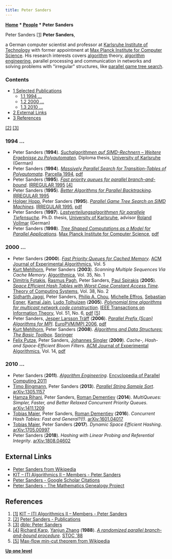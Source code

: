 ```yaml
---
title: Peter Sanders
---
```

**[Home](Home "Home") \* [People](People "People") \* Peter Sanders**



 [](http://algo2.iti.kit.edu/english/sanders.php) Peter Sanders <a id="cite-note-1" href="#cite-ref-1">[1]</a> 
**Peter Sanders**,  

a German computer scientist and professor at [Karlsruhe Institute of Technology](https://en.wikipedia.org/wiki/Karlsruhe_Institute_of_Technology) with former appointment at [Max Planck Institute for Computer Science](https://en.wikipedia.org/wiki/Max_Planck_Institute_for_Computer_Science). 
His research interests covers [algorithm](Algorithms "Algorithms") theory, [algorithm engineering](https://en.wikipedia.org/wiki/Algorithm_engineering), parallel processing and communication in networks and solving problems with "irregular" structures, like [parallel game tree search](Parallel_Search "Parallel Search"). 



### Contents


* [1 Selected Publications](#selected-publications)
	+ [1.1 1994 ...](#1994-...)
	+ [1.2 2000 ...](#2000-...)
	+ [1.3 2010 ...](#2010-...)
* [2 External Links](#external-links)
* [3 References](#references)






<a id="cite-note-2" href="#cite-ref-2">[2]</a> <a id="cite-note-3" href="#cite-ref-3">[3]</a>



### 1994 ...


* Peter Sanders (**1994**). *[Suchalgorithmen auf SIMD-Rechnern – Weitere Ergebnisse zu Polyautomaten](https://publikationen.bibliothek.kit.edu/1000087994)*. Diploma thesis, [University of Karlsruhe](https://en.wikipedia.org/wiki/Karlsruhe_Institute_of_Technology) (German)
* Peter Sanders (**1994**). *[Massively Parallel Search for Transition-Tables of Polyautomata](https://publikationen.bibliothek.kit.edu/329894)*. [Parcella 1994](https://dblp.uni-trier.de/db/conf/parcella/parcella1994.html), [pdf](http://algo2.iti.kit.edu/sanders/papers/parcella94.pdf)
* Peter Sanders (**1995**). *[Fast priority queues for parallel branch-and-bound](https://link.springer.com/chapter/10.1007%2F3-540-60321-2_30)*. [IRREGULAR 1995](https://dblp.uni-trier.de/db/conf/irregular/irregular95.html) <a id="cite-note-4" href="#cite-ref-4">[4]</a>
* Peter Sanders (**1995**). *[Better Algorithms for Parallel Backtracking](https://link.springer.com/chapter/10.1007/3-540-60321-2_27)*. [IRREGULAR 1995](https://dblp.uni-trier.de/db/conf/irregular/irregular95.html)
* [Holger Hopp](Holger_Hopp "Holger Hopp"), Peter Sanders (**1995**). *[Parallel Game Tree Search on SIMD Machines](https://link.springer.com/chapter/10.1007/3-540-60321-2_28)*. [IRREGULAR 1995](https://dblp.uni-trier.de/db/conf/irregular/irregular95.html), [pdf](http://algo2.iti.kit.edu/sanders/papers/gamet.pdf)
* Peter Sanders (**1997**). *[Lastverteilungsalgorithmen für parallele Tiefensuche](https://publikationen.bibliothek.kit.edu/997)*. Ph.D. thesis, [University of Karlsruhe](https://en.wikipedia.org/wiki/Karlsruhe_Institute_of_Technology), advisor [Roland Vollmar](Mathematician#RVollmar "Mathematician") (German)
* Peter Sanders (**1998**). *[Tree Shaped Computations as a Model for Parallel Applications](https://www.semanticscholar.org/paper/Tree-Shaped-Computations-as-a-Model-for-Parallel-Sanders/7c87f64bd5b61ea27b2625a32a5e696f6faf814e)*. [Max Planck Institute for Computer Science](https://en.wikipedia.org/wiki/Max_Planck_Institute_for_Informatics), [pdf](http://algo2.iti.kit.edu/sanders/papers/alv.pdf)


### 2000 ...


* Peter Sanders (**2000**). *[Fast Priority Queues for Cached Memory](https://dl.acm.org/doi/10.1145/351827.384249)*. [ACM Journal of Experimental Algorithmics](ACM#JEA "ACM"), Vol. 5
* [Kurt Mehlhorn](Mathematician#KMehlhorn "Mathematician"), Peter Sanders (**2003**). *Scanning Multiple Sequences Via Cache Memory*. [Algorithmica](https://en.wikipedia.org/wiki/Algorithmica), Vol. 35, No. 1
* [Dimitris Fotakis](Mathematician#DFotakis "Mathematician"), [Rasmus Pagh](Mathematician#RPagh "Mathematician"), Peter Sanders, [Paul Spirakis](Mathematician#PGSpirakis "Mathematician") (**2005**). *[Space Efficient Hash Tables with Worst Case Constant Access Time](https://link.springer.com/article/10.1007/s00224-004-1195-x)*. [Theory of Computing Systems](https://en.wikipedia.org/wiki/Theory_of_Computing_Systems), Vol. 38, No. 2
* [Sidharth Jaggi](Mathematician#SJaggi "Mathematician"), Peter Sanders, [Philip A. Chou](Mathematician#PAChou "Mathematician"), [Michelle Effros](Mathematician#MEffros "Mathematician"), [Sebastian Egner](Mathematician#SEgner "Mathematician"), [Kamal Jain](Mathematician#KJain "Mathematician"), [Ludo Tolhuizen](Mathematician#LTolhuizen "Mathematician") (**2005**). *[Polynomial time algorithms for multicast network code construction](https://authors.library.caltech.edu/1814/)*. [IEEE Transactions on Information Theory](IEEE#TIT "IEEE"), Vol. 51, No. 6, [pdf](https://authors.library.caltech.edu/1814/1/JAGieeetit05.pdf) <a id="cite-note-5" href="#cite-ref-5">[5]</a>
* Peter Sanders, [Jesper Larsson Träff](https://dblp.uni-trier.de/pers/hd/t/Tr=auml=ff:Jesper_Larsson) (**2006**). *[Parallel Prefix (Scan) Algorithms for MPI](https://link.springer.com/chapter/10.1007/11846802_15)*. [EuroPVM/MPI 2006](https://dblp.uni-trier.de/db/conf/pvm/pvm2006.html), [pdf](http://algo2.iti.uni-karlsruhe.de/sanders/papers/scan.pdf)
* [Kurt Mehlhorn](Mathematician#KMehlhorn "Mathematician"), Peter Sanders (**2008**). *[Algorithms and Data Structures: The Basic Toolbox](http://www.mpi-inf.mpg.de/~mehlhorn/Toolbox.html)*. [Springer](https://en.wikipedia.org/wiki/Springer_Science%2BBusiness_Media)
* [Felix Putze](https://dblp.uni-trier.de/pers/hd/p/Putze:Felix), Peter Sanders, [Johannes Singler](https://dblp.uni-trier.de/pers/hd/s/Singler:Johannes) (**2009**). *Cache-, Hash- and Space-Efficient Bloom Filters*. [ACM Journal of Experimental Algorithmics](ACM#JEA "ACM"), Vol. 14, [pdf](http://algo2.iti.kit.edu/documents/cacheefficientbloomfilters-jea.pdf)


### 2010 ...


* Peter Sanders (**2011**). *[Algorithm Engineering](https://link.springer.com/referenceworkentry/10.1007/978-0-387-09766-4_89)*. [Encyclopedia of Parallel Computing 2011](https://link.springer.com/referencework/10.1007/978-0-387-09766-4)
* [Timo Bingmann](https://dblp.uni-trier.de/pers/hd/b/Bingmann:Timo), Peter Sanders (**2013**). *[Parallel String Sample Sort](https://publikationen.bibliothek.kit.edu/1000039066)*. [arXiv:1305.1157](https://arxiv.org/abs/1305.1157)
* [Hamza Rihani](https://dblp.uni-trier.de/pers/hd/r/Rihani:Hamza), Peter Sanders, [Roman Dementiev](https://dblp.uni-trier.de/pers/hd/d/Dementiev:Roman) (**2014**). *MultiQueues: Simpler, Faster, and Better Relaxed Concurrent Priority Queues*. [arXiv:1411.1209](https://arxiv.org/abs/1411.1209)
* [Tobias Maier](https://dblp.uni-trier.de/pers/hd/m/Maier:Tobias), Peter Sanders, [Roman Dementiev](https://dblp.uni-trier.de/pers/hd/d/Dementiev:Roman) (**2016**). *Concurrent Hash Tables: Fast and General?(!)*. [arXiv:1601.04017](https://arxiv.org/abs/1601.04017)
* [Tobias Maier](https://dblp.uni-trier.de/pers/hd/m/Maier:Tobias), Peter Sanders (**2017**). *Dynamic Space Efficient Hashing*. [arXiv:1705.00997](https://arxiv.org/abs/1705.00997)
* Peter Sanders (**2018**). *Hashing with Linear Probing and Referential Integrity*. [arXiv:1808.04602](https://arxiv.org/abs/1808.04602)


## External Links


* [Peter Sanders from Wikipedia](https://en.wikipedia.org/wiki/Peter_Sanders_(computer_scientist))
* [KIT – ITI Algorithmics II – Members - Peter Sanders](http://algo2.iti.kit.edu/english/sanders.php)
* [Peter Sanders - Google Scholar Citations](https://scholar.google.com/citations?user=0xWltyAAAAAJ&hl=en)
* [Peter Sanders - The Mathematics Genealogy Project](https://www.genealogy.math.ndsu.nodak.edu/id.php?id=185579)


## References


1. <a id="cite-ref-1" href="#cite-note-1">[1]</a> [KIT – ITI Algorithmics II – Members - Peter Sanders](http://algo2.iti.kit.edu/english/sanders.php)
2. <a id="cite-ref-2" href="#cite-note-2">[2]</a> [Peter Sanders - Publications](http://algo2.iti.kit.edu/sanders/papers/index.html)
3. <a id="cite-ref-3" href="#cite-note-3">[3]</a> [dblp: Peter Sanders](https://dblp.uni-trier.de/pers/hd/s/Sanders_0001:Peter)
4. <a id="cite-ref-4" href="#cite-note-4">[4]</a> [Richard Karp](Richard_Karp "Richard Karp"), [Yanjun Zhang](Yanjun_Zhang "Yanjun Zhang") (**1988**). *[A randomized parallel branch-and-bound procedure](https://dl.acm.org/doi/10.1145/62212.62240)*. [STOC '88](https://dblp.uni-trier.de/db/conf/stoc/stoc88.html)
5. <a id="cite-ref-5" href="#cite-note-5">[5]</a> [Max-flow min-cut theorem from Wikipedia](https://en.wikipedia.org/wiki/Max-flow_min-cut_theorem)

**[Up one level](People "People")**







 
